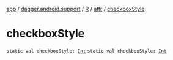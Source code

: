 [app](../../../index.md) / [dagger.android.support](../../index.md) / [R](../index.md) / [attr](index.md) / [checkboxStyle](./checkbox-style.md)

# checkboxStyle

`static val checkboxStyle: `[`Int`](https://kotlinlang.org/api/latest/jvm/stdlib/kotlin/-int/index.html)
`static val checkboxStyle: `[`Int`](https://kotlinlang.org/api/latest/jvm/stdlib/kotlin/-int/index.html)